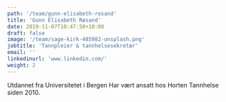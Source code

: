 ```yaml
---
path: '/team/gunn-elisabeth-rosand'
title: 'Gunn Elisabeth Røsand'
date: 2019-11-07T10:47:58+10:00
draft: false
image: '/team/sage-kirk-485982-unsplash.png'
jobtitle: 'Tannpleier & tannhelsesekretær'
email: ''
linkedinurl: 'www.linkedin.com/'
weight: 2
---
```


Utdannet fra Universitetet i Bergen
Har vært ansatt hos Horten Tannhelse siden 2010.
